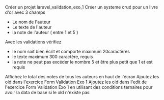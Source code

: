 Créer un projet laravel_validation_exo_1
Créer un systeme crud pour un livre d'or avec 3 champs
- Le nom de l'auteur
- Le texte de l'auteur
- la note de l'auteur ( entre 1 et 5 )

Avec les validations vérifiez
- le nom soit bien écrit et comporte maximum 20caractères
- le texte maximum 300 caractère, requis
- la note ne peut pas excéder le nombre 5 et être plus petit que 1 et est requis

Affichez le total des notes de tous les auteurs en haut de l'écran
Ajoutez les old dans l'exercice Form Validation Exo 1
Ajoutez les old dans l'edit de l'exercice Form Validation Exo 1 en utilisant des conditions ternaires pour avoir la data de base si le old n'existe pas